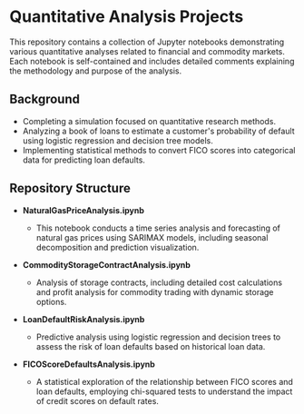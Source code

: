 # Quantitative Analysis Projects

This repository contains a collection of Jupyter notebooks demonstrating various quantitative analyses related to financial and commodity markets. Each notebook is self-contained and includes detailed comments explaining the methodology and purpose of the analysis.

## Background


- Completing a simulation focused on quantitative research methods.
- Analyzing a book of loans to estimate a customer's probability of default using logistic regression and decision tree models.
- Implementing statistical methods to convert FICO scores into categorical data for predicting loan defaults.

## Repository Structure

- **NaturalGasPriceAnalysis.ipynb**
  - This notebook conducts a time series analysis and forecasting of natural gas prices using SARIMAX models, including seasonal decomposition and prediction visualization.

- **CommodityStorageContractAnalysis.ipynb**
  - Analysis of storage contracts, including detailed cost calculations and profit analysis for commodity trading with dynamic storage options.

- **LoanDefaultRiskAnalysis.ipynb**
  - Predictive analysis using logistic regression and decision trees to assess the risk of loan defaults based on historical loan data.

- **FICOScoreDefaultsAnalysis.ipynb**
  - A statistical exploration of the relationship between FICO scores and loan defaults, employing chi-squared tests to understand the impact of credit scores on default rates.

